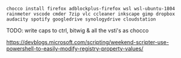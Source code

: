 ```
chocco install firefox adblockplus-firefox wsl wsl-ubuntu-1804 rainmeter vscode cmder 7zip vlc ccleaner inkscape gimp dropbox audacity spotify googledrive synologydrive cloudstation
```

TODO:
write caps to ctrl, bitwig & all the vsti's as chocco

https://devblogs.microsoft.com/scripting/weekend-scripter-use-powershell-to-easily-modify-registry-property-values/
